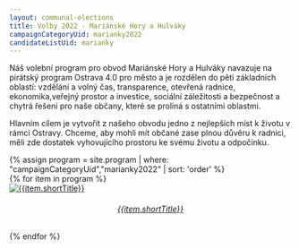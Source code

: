 ```yaml
---
layout: communal-elections
title: Volby 2022 - Mariánské Hory a Hulváky
campaignCategoryUid: marianky2022
candidateListUid: marianky
---
```


Náš volební program pro obvod Mariánské Hory a Hulváky navazuje na pirátský program Ostrava 4.0 pro město a je rozdělen do pěti základních oblastí: vzdělání a volný čas, transparence, otevřená radnice, ekonomika,veřejný prostor a investice, sociální záležitosti a bezpečnost a chytrá řešení pro naše občany, které se prolíná s ostatními oblastmi.

Hlavním cílem je vytvořit z našeho obvodu jedno z nejlepších míst k životu v rámci Ostravy. Chceme, aby mohli mít občané zase plnou důvěru k radnici, měli zde dostatek vyhovujícího prostoru ke svému životu a odpočinku.  



<section class="o-section o-section--spaceBot">
  <div class="o-section-inner">
    <div class="o-section-block">
      <div class="c-BasicPage">
        <div class="c-BasicPage-content">
          {% assign program = site.program | where: "campaignCategoryUid","marianky2022" | sort: 'order' %}
          <div class="row small-up-3 medium-up-5 large-up-7">
            {% for item in program %}
              <div class="column column-block">
                <a href="{{ item.url | relative_url }}">
                  <img class="program-icon" src="{{ item.img | prepend: 'assets/img/' | relative_url }}" alt="{{item.shortTitle}}" />
                  <center>
                    <h6>{{item.shortTitle}}</h6>
                  </center>
                </a>
              </div>
            {% endfor %}
          </div>
        </div>
      </div>
    </div>
  </div>
</section>
